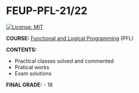 # FEUP-PFL-21/22
[![License: MIT](https://img.shields.io/badge/License-MIT-yellow.svg)](https://opensource.org/licenses/MIT)

**COURSE:** [Functional and Logical Programming](https://sigarra.up.pt/feup/pt/ucurr_geral.ficha_uc_view?pv_ocorrencia_id=484434) (PFL)

**CONTENTS:**
- Practical classes solved and commented
- Pratical works 
- Exam solutions

**FINAL GRADE:** - 18
